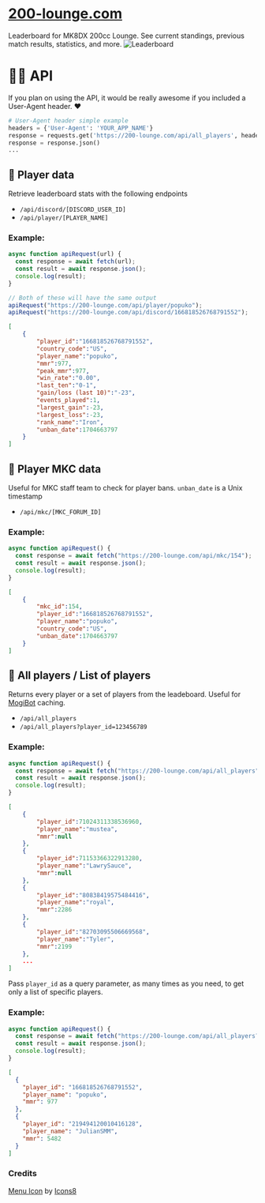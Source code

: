 # [200-lounge.com](https://200-lounge.com/)
Leaderboard for MK8DX 200cc Lounge. See current standings, previous match results, statistics, and more.
![Leaderboard](https://i.imgur.com/kqlMvBL.png)

# 🧑‍💻 API

If you plan on using the API, it would be really awesome if you included a User-Agent header. ❤️

```py
# User-Agent header simple example
headers = {'User-Agent': 'YOUR_APP_NAME'}
response = requests.get('https://200-lounge.com/api/all_players', headers=headers)
response = response.json()
...
```

## 🔌 Player data
Retrieve leaderboard stats with the following endpoints

- `/api/discord/[DISCORD_USER_ID]`
- `/api/player/[PLAYER_NAME]`

### Example:
```js
async function apiRequest(url) {
  const response = await fetch(url);
  const result = await response.json();
  console.log(result);
}

// Both of these will have the same output
apiRequest("https://200-lounge.com/api/player/popuko");
apiRequest("https://200-lounge.com/api/discord/166818526768791552");
```

```json
[
    {
        "player_id":"166818526768791552",
        "country_code":"US",
        "player_name":"popuko",
        "mmr":977,
        "peak_mmr":977,
        "win_rate":"0.00",
        "last_ten":"0-1",
        "gain/loss (last 10)":"-23",
        "events_played":1,
        "largest_gain":-23,
        "largest_loss":-23,
        "rank_name":"Iron",
        "unban_date":1704663797
    }
]
```

## 🔌 Player MKC data
Useful for MKC staff team to check for player bans. `unban_date` is a Unix timestamp
- `/api/mkc/[MKC_FORUM_ID]`

### Example:
```js
async function apiRequest() {
  const response = await fetch("https://200-lounge.com/api/mkc/154");
  const result = await response.json();
  console.log(result);
}

```


```json
[
    {
        "mkc_id":154,
        "player_id":"166818526768791552",
        "player_name":"popuko",
        "country_code":"US",
        "unban_date":1704663797
    }
]
```

## 🔌 All players / List of players
Returns every player or a set of players from the leadeboard. Useful for [MogiBot](https://255mp.github.io/) caching.

- `/api/all_players`
- `/api/all_players?player_id=123456789`

### Example:
```js
async function apiRequest() {
  const response = await fetch("https://200-lounge.com/api/all_players");
  const result = await response.json();
  console.log(result);
}
```

```json
[
    {
        "player_id":71024311338536960,
        "player_name":"mustea",
        "mmr":null
    },
    {
        "player_id":71153366322913280,
        "player_name":"LawrySauce",
        "mmr":null
    },
    {
        "player_id":"80838419575484416",
        "player_name":"royal",
        "mmr":2286
    },
    {
        "player_id":"82703095506669568",
        "player_name":"Tyler",
        "mmr":2199
    },
    ...
]
```

Pass `player_id` as a query parameter, as many times as you need, to get only a list of specific players.

### Example:
```js
async function apiRequest() {
  const response = await fetch("https://200-lounge.com/api/all_players?player_id=166818526768791552&player_id=219494120010416128");
  const result = await response.json();
  console.log(result);
}
```

```json
[
  {
    "player_id": "166818526768791552",
    "player_name": "popuko",
    "mmr": 977
  },
  {
    "player_id": "219494120010416128",
    "player_name": "JulianSMM",
    "mmr": 5482
  }
]
```



### Credits

[Menu Icon](https://icons8.com/icon/59832/menu) by [Icons8](https://icons8.com)